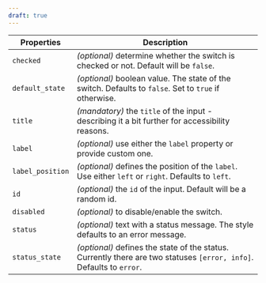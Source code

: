 ```yaml
---
draft: true
---
```


| Properties       | Description                                                                                                    |
| ---------------- | -------------------------------------------------------------------------------------------------------------- |
| `checked`        | _(optional)_ determine whether the switch is checked or not. Default will be `false`.                          |
| `default_state`  | _(optional)_ boolean value. The state of the switch. Defaults to `false`. Set to `true` if otherwise.          |
| `title`          | _(mandatory)_ the `title` of the input - describing it a bit further for accessibility reasons.                |
| `label`          | _(optional)_ use either the `label` property or provide custom one.                                            |
| `label_position` | _(optional)_ defines the position of the `label`. Use either `left` or `right`. Defaults to `left`.            |
| `id`             | _(optional)_ the `id` of the input. Default will be a random id.                                               |
| `disabled`       | _(optional)_ to disable/enable the switch.                                                                     |
| `status`         | _(optional)_ text with a status message. The style defaults to an error message.                               |
| `status_state`   | _(optional)_ defines the state of the status. Currently there are two statuses `[error, info]`. Defaults to `error`. |
